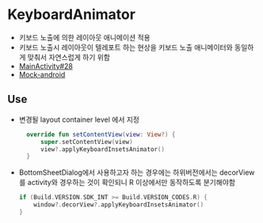 # KeyboardAnimator
- 키보드 노출에 의한 레이아웃 애니메이션 적용
- 키보드 노출시 레이아웃이 텔레포트 하는 현상을 키보드 노출 애니메이터와 동일하게 맞춰서 자연스럽게 하기 위함
- [MainActivity#28](https://github.com/ikmuwn/Mock-android/blob/d17b4e1f44f7f2d1f97f20ef7d602e1df798b577/app/src/main/java/kim/uno/mock/ui/main/MainActivity.kt#L28)
- [Mock-android](https://github.com/ikmuwn/Mock-android)

## Use

- 변경될 layout container level 에서 지정

  ```kotlin
    override fun setContentView(view: View?) {
        super.setContentView(view)
        view?.applyKeyboardInsetsAnimator()
    }
  ```
  
- BottomSheetDialog에서 사용하고자 하는 경우에는 하위버전에서는 decorView를 activity와 경우하는 것이 확인되니 R 이상에서만 동작하도록 분기해야함

  ```kotlin
  if (Build.VERSION.SDK_INT >= Build.VERSION_CODES.R) {
      window?.decorView?.applyKeyboardInsetsAnimator()
  }
  ```
